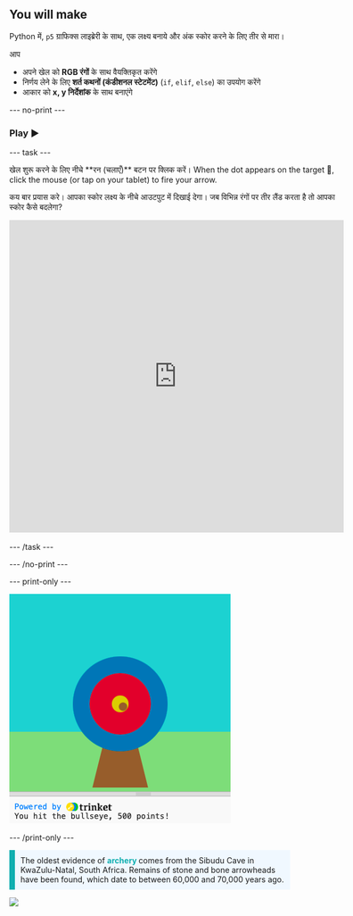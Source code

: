 ## You will make

Python में, `p5` ग्राफिक्स लाइब्रेरी के साथ, एक लक्ष्य बनाये और अंक स्कोर करने के लिए तीर से मारा।

आप
 + अपने खेल को **RGB रंगों** के साथ वैयक्तिकृत करेंगे
 + निर्णय लेने के लिए **शर्त कथनों (कंडीशनल स्टेटमेंट)** (`if`, `elif`, `else`) का उपयोग करेंगे
 + आकार को **x, y निर्देशांक** के साथ बनाएंगे

--- no-print ---

### Play ▶️

--- task ---

<div style="display: flex; flex-wrap: wrap">
<div style="flex-basis: 175px; flex-grow: 1">  
खेल शुरू करने के लिए नीचे **रन (चलाएँ)** बटन पर क्लिक करें। When the dot appears on the target 🎯, click the mouse (or tap on your tablet) to fire your arrow. 

कय बार प्रयास करे। आपका स्कोर लक्ष्य के नीचे आउटपुट में दिखाई देगा। जब विभिन्न रंगों पर तीर लैंड करता है तो आपका स्कोर कैसे बदलेगा? 
  <iframe src="https://trinket.io/embed/python/f686c82d8a?outputOnly=true" width="600" height="560" frameborder="0" marginwidth="0" marginheight="0" allowfullscreen>
  </iframe>
</div>
</div>

--- /task ---

--- /no-print ---

--- print-only ---

![Completed project.](images/yellow-points.png)

--- /print-only ---

<p style="border-left: solid; border-width:10px; border-color: #0faeb0; background-color: aliceblue; padding: 10px;">
The oldest evidence of <span style="color: #0faeb0; font-weight: bold;"> archery </span> comes from the Sibudu Cave in KwaZulu-Natal, South Africa. Remains of stone and bone arrowheads have been found, which date to between 60,000 and 70,000 years ago. 
</p>

![](http://code.org/api/hour/begin_coderdojo_target.png)
